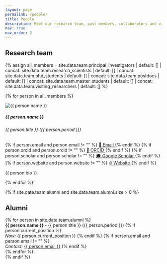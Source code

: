 ```yaml
---
layout: page
permalink: /people/
title: People
description: Meet our research team, past members, collaborators and visitors
nav: true
nav_order: 2
---
```


## Research team

<div class="people row">

{% assign all_members = site.data.team.principal_investigators | default: [] | concat: site.data.team.research_scientists | default: [] | concat: site.data.team.phd_students | default: [] | concat: site.data.team.postdocs | default: [] | concat: site.data.team.master_students | default: [] | concat: site.data.team.visiting_researchers | default: [] %}

{% for person in all_members %}
<div class="person-card">
  <div class="card-body">
    <img src="/assets/img/team/{{ person.image }}" alt="{{ person.name }}" class="profile-image">
    <h5 class="card-title">{{ person.name }}</h5>
    <h6 class="card-subtitle">{{ person.title }} ({{ person.period }})</h6>
    <div class="social-links">
      {% if person.email and person.email != "" %}
      <a href="mailto:{{ person.email }}" class="social-link email">
        <span>📧</span>
        <span>Email</span>
      </a>
      {% endif %}
      {% if person.orcid and person.orcid != "" %}
      <a href="{{ person.orcid }}" class="social-link orcid" target="_blank">
        <span>🔗</span>
        <span>ORCID</span>
      </a>
      {% endif %}
      {% if person.scholar and person.scholar != "" %}
      <a href="{{ person.scholar }}" class="social-link google-scholar" target="_blank">
        <span>🎓</span>
        <span>Google Scholar</span>
      </a>
      {% endif %}
      {% if person.website and person.website != "" %}
      <a href="{{ person.website }}" class="social-link website" target="_blank">
        <span>🌐</span>
        <span>Website</span>
      </a>
      {% endif %}
    </div>
    <p class="card-text">{{ person.bio }}</p>
  </div>
</div>
{% endfor %}

</div>

<!-- Alumni Section -->
{% if site.data.team.alumni and site.data.team.alumni.size > 0 %}
## Alumni

<div class="alumni-section">
{% for person in site.data.team.alumni %}
  <div class="alumni-item">
    <strong>{{ person.name }}</strong> - {{ person.title }} ({{ person.period }})
    {% if person.current_position %}
      <br><em>Now:</em> {{ person.current_position }}
    {% endif %}
    {% if person.email and person.email != "" %}
      <br><em>Contact:</em> <a href="mailto:{{ person.email }}">{{ person.email }}</a>
    {% endif %}
  </div>
{% endfor %}
</div>
{% endif %}